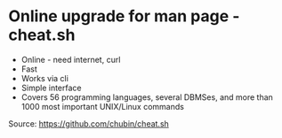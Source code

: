 # Online upgrade for man page - cheat.sh

* Online - need internet, curl
* Fast
* Works via cli
* Simple interface
* Covers 56 programming languages, several DBMSes, and more than 1000 most important UNIX/Linux commands

Source: https://github.com/chubin/cheat.sh
